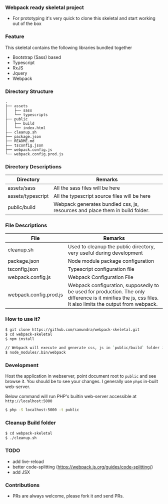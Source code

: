 ### Webpack ready skeletal project
- For prototyping it's very quick to clone this skeletal and start working out of the box

### Feature
This skeletal contains the following libraries bundled together

- Bootstrap (Sass) based
- Typescript
- RxJS
- Jquery
- Webpack

### Directory Structure
```
.
├── assets
│   ├── sass
│   └── typescripts
├── public
│   ├── build
│   └── index.html
├── cleanup.sh
├── package.json
├── README.md
├── tsconfig.json
├── webpack.config.js
└── webpack.config.prod.js
```

### Directory Descriptions

|Directory | Remarks|
|----------|--------|
|assets/sass| All the sass files will be here|
|assets/typescript| All the typescript source files will be here|
|public/build | Webpack generates bundled css, js, resources and place them in build folder.|

### File Descriptions
| File | Remarks |
|------|---------|
|cleanup.sh | Used to cleanup the public directory, very useful during development|
|package.json | Node module package configuration |
|tsconfig.json | Typescript configuration file |
|webpack.config.js | Webpack Configuration File |
|webpack.config.prod.js | Webpack configuration, supposedly to be used for production. The only difference is it minifies the js, css files. It also limits the output from webpack.

### How to use it?
```bash
$ git clone https://github.com/samundra/webpack-skeletal.git
$ cd webpack-skeletal
$ npm install

// Webpack will execute and generate css, js in `public/build` folder in respective folders
$ node_modules/.bin/webpack
```
 
### Development
Host the application in webserver, point document root to `public` and see browse it.
You should be to see your changes. I generally use ```php```s in-built web-server.

Below command will run PHP's builtin web-server accessible at ```http://localhost:5000```
```bash
$ php -S localhost:5000 -t public
```

### Cleanup Build folder
 ```bash
 $ cd webpack-skeletal
 $ ./cleanup.sh
 ```

### TODO
- add live-reload
- better code-splitting (https://webpack.js.org/guides/code-splitting/)
- add JSX

### Contributions
- PRs are always welcome, please fork it and send PRs.
